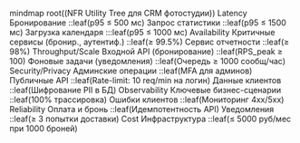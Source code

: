 mindmap
  root((NFR Utility Tree для CRM фотостудии))
    Latency
      Бронирование
        ::leaf(p95 ≤ 500 мс)
      Запрос статистики
        ::leaf(p95 ≤ 1500 мс)
      Загрузка календаря
        :::leaf(p95 ≤ 1000 мс)
    Availability
      Критичные сервисы (бронир., аутентиф.)
        ::leaf(≥ 99.5%)
      Сервис отчетности
        ::leaf(≥ 98%)
    Throughput/Scale
      Входной API (бронирование)
        ::leaf(RPS_peak ≥ 100)
      Фоновые задачи (уведомления)
        ::leaf(Очередь ≥ 1000 сообщ/час)
    Security/Privacy
      Админские операции
        ::leaf(MFA для админов)
      Публичные API
        ::leaf(Rate-limit: 10 req/min на логин)
      Данные клиентов
        ::leaf(Шифрование PII в БД)
    Observability
      Ключевые бизнес-сценарии
        ::leaf(100% трассировка)
      Ошибки клиентов
        ::leaf(Мониторинг 4xx/5xx)
    Reliability
      Оплата и бронь
        ::leaf(Идемпотентность API)
      Уведомления
        ::leaf(≥ 3 попытки доставки)
    Cost
      Инфраструктура
        ::leaf(≤ 5000 руб/мес при 1000 броней)
